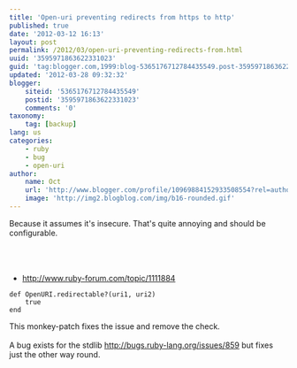 ```yaml
---
title: 'Open-uri preventing redirects from https to http'
published: true
date: '2012-03-12 16:13'
layout: post
permalink: /2012/03/open-uri-preventing-redirects-from.html
uuid: '3595971863622331023'
guid: 'tag:blogger.com,1999:blog-5365176712784435549.post-3595971863622331023'
updated: '2012-03-28 09:32:32'
blogger:
    siteid: '5365176712784435549'
    postid: '3595971863622331023'
    comments: '0'
taxonomy:
    tag: [backup]
lang: us
categories:
    - ruby
    - bug
    - open-uri
author:
    name: Oct
    url: 'http://www.blogger.com/profile/10969884152933508554?rel=author'
    image: 'http://img2.blogblog.com/img/b16-rounded.gif'
---
```


Because it assumes it's insecure. That's quite annoying and should be configurable.<br />
<a href="http://www.blogger.com/goog_2039056758"><br /></a><br />
<br />
<ul>
<li><a href="http://www.ruby-forum.com/topic/1111884">http://www.ruby-forum.com/topic/1111884</a></li>
</ul>

```
def OpenURI.redirectable?(uri1, uri2)
    true
end
```

This monkey-patch fixes the issue and remove the check.<br />
<br />
A bug exists for the stdlib&nbsp;<a href="http://bugs.ruby-taxonomy:
    tag: [backup]
lang.org/issues/859">http://bugs.ruby-lang.org/issues/859</a> but fixes just the other way round.</div>
